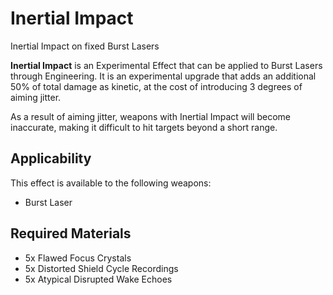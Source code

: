# Inertial Impact
Inertial Impact on fixed Burst Lasers
 		 	 

**Inertial Impact** is an Experimental Effect that can be applied to Burst Lasers through Engineering. It is an experimental upgrade that adds an additional 50% of total damage as kinetic, at the cost of introducing 3 degrees of aiming jitter.

As a result of aiming jitter, weapons with Inertial Impact will become inaccurate, making it difficult to hit targets beyond a short range. 

## Applicability

This effect is available to the following weapons:

- Burst Laser

## Required Materials

- 5x Flawed Focus Crystals
- 5x Distorted Shield Cycle Recordings
- 5x Atypical Disrupted Wake Echoes